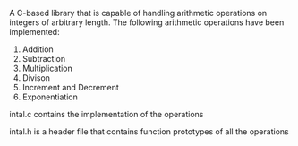 A C-based library that is capable of handling arithmetic operations on integers of arbitrary length.
The following arithmetic operations have been implemented:

1) Addition
2) Subtraction
3) Multiplication
4) Divison
5) Increment and Decrement
6) Exponentiation

intal.c contains the implementation of the operations

intal.h is a header file that contains function prototypes of all the operations
